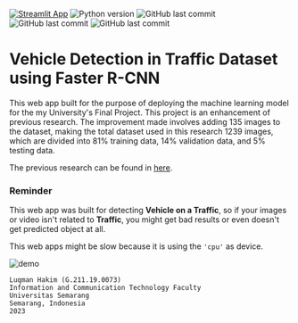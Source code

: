 [![Streamlit App](https://static.streamlit.io/badges/streamlit_badge_black_white.svg)](https://fasterrcnnvdapp.streamlit.app/)
![Python version](https://img.shields.io/badge/python-3.10-blue)
![GitHub last commit](https://img.shields.io/github/last-commit/Hakim-0000/app_satu)
![GitHub last commit](https://img.shields.io/badge/torch-2.0.1-orange)
![GitHub last commit](https://img.shields.io/badge/torchvision-0.15.2-orange)

# Vehicle Detection in Traffic Dataset using Faster R-CNN

This web app built for the purpose of deploying the machine learning model for the my University's Final Project. This project is an enhancement of previous research. The improvement made involves adding 135 images to the dataset, making the total dataset used in this research 1239 images, which are divided into 81% training data, 14% validation data, and 5% testing data.

The previous research can be found in [here](https://github.com/Hakim-0000/app_satu).

### Reminder
This web app was built for detecting **Vehicle on a Traffic**, so if your images or video isn't related to **Traffic**, you might get bad results or even doesn't get predicted object at all.

This web apps might be slow because it is using the ```'cpu'``` as device.

![demo](assets/gif-contoh.gif)

```
Luqman Hakim (G.211.19.0073)
Information and Communication Technology Faculty
Universitas Semarang
Semarang, Indonesia
2023
```